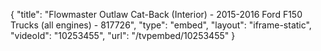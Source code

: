 {
    "title": "Flowmaster Outlaw Cat-Back (Interior) - 2015-2016 Ford F150 Trucks (all engines) - 817726",
    "type": "embed",
    "layout": "iframe-static",
    "videoId": "10253455",
    "url": "\/tvpembed\/10253455"
}